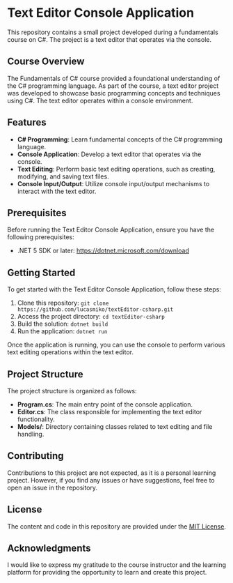 # Text Editor Console Application

This repository contains a small project developed during a fundamentals course on C#. The project is a text editor that operates via the console.

## Course Overview

The Fundamentals of C# course provided a foundational understanding of the C# programming language. As part of the course, a text editor project was developed to showcase basic programming concepts and techniques using C#. The text editor operates within a console environment.

## Features

- **C# Programming**: Learn fundamental concepts of the C# programming language.
- **Console Application**: Develop a text editor that operates via the console.
- **Text Editing**: Perform basic text editing operations, such as creating, modifying, and saving text files.
- **Console Input/Output**: Utilize console input/output mechanisms to interact with the text editor.

## Prerequisites

Before running the Text Editor Console Application, ensure you have the following prerequisites:

- .NET 5 SDK or later: https://dotnet.microsoft.com/download

## Getting Started

To get started with the Text Editor Console Application, follow these steps:

1. Clone this repository: `git clone https://github.com/lucasmiko/textEditor-csharp.git`
2. Access the project directory: `cd textEditor-csharp`
3. Build the solution: `dotnet build`
4. Run the application: `dotnet run`

Once the application is running, you can use the console to perform various text editing operations within the text editor.

## Project Structure

The project structure is organized as follows:

- **Program.cs**: The main entry point of the console application.
- **Editor.cs**: The class responsible for implementing the text editor functionality.
- **Models/**: Directory containing classes related to text editing and file handling.

## Contributing

Contributions to this project are not expected, as it is a personal learning project. However, if you find any issues or have suggestions, feel free to open an issue in the repository.

## License

The content and code in this repository are provided under the [MIT License](LICENSE).

## Acknowledgments

I would like to express my gratitude to the course instructor and the learning platform for providing the opportunity to learn and create this project.
